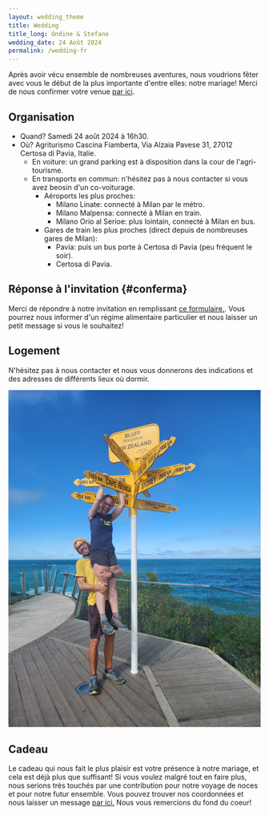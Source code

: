 ```yaml
---
layout: wedding_theme
title: Wedding
title_long: Ondine & Stefano
wedding_date: 24 Août 2024
permalink: /wedding-fr
---
```


Après avoir vécu ensemble de nombreuses aventures, nous voudrions fêter avec vous le début de la plus importante d'entre elles: notre mariage! 
Merci de nous confirmer votre venue [par ici](#conferma). 

## Organisation

- Quand? Samedi 24 août 2024 à 16h30.
- Où? Agriturismo Cascina Fiamberta, Via Alzaia Pavese 31, 27012 Certosa di Pavia, Italie.
  - En voiture: un grand parking est à disposition dans la cour de l'agri-tourisme. 
  - En transports en commun: n'hésitez pas à nous contacter si vous avez beosin d'un co-voiturage.
    - Aéroports les plus proches:
      - Milano Linate: connecté à Milan par le métro.
      - Milano Malpensa: connecté à Milan en train.
      - Milano Orio al Serioe: plus lointain, connecté à Milan en bus.
    - Gares de train les plus proches (direct depuis de nombreuses gares de Milan):
      - Pavia: puis un bus porte à Certosa di Pavia (peu fréquent le soir).
      - Certosa di Pavia.

## Réponse à l'invitation {#conferma}

Merci de répondre à notre invitation en remplissant [ce formulaire.](https://docs.google.com/forms/d/e/1FAIpQLSe9zNCWWGaaH4DYbEGRtSXPWIFe17hMcJD6UFUNsbGItwdbsg/viewform?usp=sf_link).
Vous pourrez nous informer d'un régime alimentaire particulier et nous laisser un petit message si vous le souhaitez!

## Logement

N'hésitez pas à nous contacter et nous vous donnerons des indications et des adresses de différents lieux où dormir. 

![](/assets/marriage_main_photo.jpg)

## Cadeau

Le cadeau qui nous fait le plus plaisir est votre présence à notre mariage, et cela est déjà plus que suffisant! Si vous voulez malgré tout en faire plus, nous serions très touchés par une contribution pour notre voyage de noces et pour notre futur ensemble. Vous pouvez trouver nos coordonnées et nous laisser un message [par ici.](https://docs.google.com/forms/d/e/1FAIpQLSdVuDnrX9amj0AdRnc4_zaBlZO92A2GxR2uK33NTl3BSh2YGQ/viewform?usp=pp_url) Nous vous remercions du fond du coeur!

